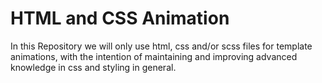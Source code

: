 # HTML and CSS Animation #


In this Repository we will only use html, css and/or scss files for template animations, with the intention of maintaining and improving advanced knowledge in css and styling in general.

